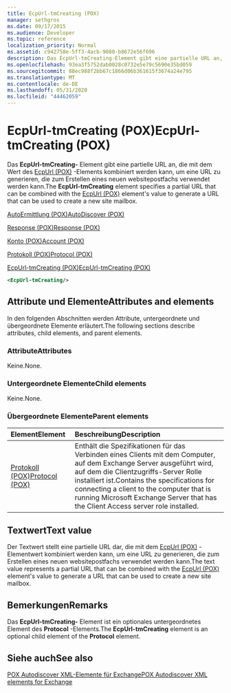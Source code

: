 ```yaml
---
title: EcpUrl-tmCreating (POX)
manager: sethgros
ms.date: 09/17/2015
ms.audience: Developer
ms.topic: reference
localization_priority: Normal
ms.assetid: c942758e-5ff3-4acb-9080-b8672e56f696
description: Das EcpUrl-tmCreating-Element gibt eine partielle URL an, die mit dem Wert des EcpUrl (POX)-Elements kombiniert werden kann, um eine URL zu generieren, die zum Erstellen eines neuen websitepostfachs verwendet werden kann.
ms.openlocfilehash: 93ea3f5752dab0028c0732e5e79c5690e35bd059
ms.sourcegitcommit: 88ec988f2bb67c1866d06b361615f3674a24e795
ms.translationtype: MT
ms.contentlocale: de-DE
ms.lasthandoff: 05/31/2020
ms.locfileid: "44462059"
---
```

# <a name="ecpurl-tmcreating-pox"></a><span data-ttu-id="868fc-103">EcpUrl-tmCreating (POX)</span><span class="sxs-lookup"><span data-stu-id="868fc-103">EcpUrl-tmCreating (POX)</span></span>

<span data-ttu-id="868fc-104">Das **EcpUrl-tmCreating-** Element gibt eine partielle URL an, die mit dem Wert des [EcpUrl (POX)](ecpurl-pox.md) -Elements kombiniert werden kann, um eine URL zu generieren, die zum Erstellen eines neuen websitepostfachs verwendet werden kann.</span><span class="sxs-lookup"><span data-stu-id="868fc-104">The **EcpUrl-tmCreating** element specifies a partial URL that can be combined with the [EcpUrl (POX)](ecpurl-pox.md) element's value to generate a URL that can be used to create a new site mailbox.</span></span> 
  
[<span data-ttu-id="868fc-105">AutoErmittlung (POX)</span><span class="sxs-lookup"><span data-stu-id="868fc-105">AutoDiscover (POX)</span></span>](autodiscover-pox.md)
  
[<span data-ttu-id="868fc-106">Response (POX)</span><span class="sxs-lookup"><span data-stu-id="868fc-106">Response (POX)</span></span>](response-pox.md)
  
[<span data-ttu-id="868fc-107">Konto (POX)</span><span class="sxs-lookup"><span data-stu-id="868fc-107">Account (POX)</span></span>](account-pox.md)
  
[<span data-ttu-id="868fc-108">Protokoll (POX)</span><span class="sxs-lookup"><span data-stu-id="868fc-108">Protocol (POX)</span></span>](protocol-pox.md)
  
[<span data-ttu-id="868fc-109">EcpUrl-tmCreating (POX)</span><span class="sxs-lookup"><span data-stu-id="868fc-109">EcpUrl-tmCreating (POX)</span></span>](ecpurl-tmcreating-pox.md)
  
```XML
<EcpUrl-tmCreating/>
```

## <a name="attributes-and-elements"></a><span data-ttu-id="868fc-110">Attribute und Elemente</span><span class="sxs-lookup"><span data-stu-id="868fc-110">Attributes and elements</span></span>

<span data-ttu-id="868fc-111">In den folgenden Abschnitten werden Attribute, untergeordnete und übergeordnete Elemente erläutert.</span><span class="sxs-lookup"><span data-stu-id="868fc-111">The following sections describe attributes, child elements, and parent elements.</span></span>
  
### <a name="attributes"></a><span data-ttu-id="868fc-112">Attribute</span><span class="sxs-lookup"><span data-stu-id="868fc-112">Attributes</span></span>

<span data-ttu-id="868fc-113">Keine.</span><span class="sxs-lookup"><span data-stu-id="868fc-113">None.</span></span>
  
### <a name="child-elements"></a><span data-ttu-id="868fc-114">Untergeordnete Elemente</span><span class="sxs-lookup"><span data-stu-id="868fc-114">Child elements</span></span>

<span data-ttu-id="868fc-115">Keine.</span><span class="sxs-lookup"><span data-stu-id="868fc-115">None.</span></span>
  
### <a name="parent-elements"></a><span data-ttu-id="868fc-116">Übergeordnete Elemente</span><span class="sxs-lookup"><span data-stu-id="868fc-116">Parent elements</span></span>

|<span data-ttu-id="868fc-117">**Element**</span><span class="sxs-lookup"><span data-stu-id="868fc-117">**Element**</span></span>|<span data-ttu-id="868fc-118">**Beschreibung**</span><span class="sxs-lookup"><span data-stu-id="868fc-118">**Description**</span></span>|
|:-----|:-----|
|[<span data-ttu-id="868fc-119">Protokoll (POX)</span><span class="sxs-lookup"><span data-stu-id="868fc-119">Protocol (POX)</span></span>](protocol-pox.md) <br/> |<span data-ttu-id="868fc-120">Enthält die Spezifikationen für das Verbinden eines Clients mit dem Computer, auf dem Exchange Server ausgeführt wird, auf dem die Clientzugriffs-Server Rolle installiert ist.</span><span class="sxs-lookup"><span data-stu-id="868fc-120">Contains the specifications for connecting a client to the computer that is running Microsoft Exchange Server that has the Client Access server role installed.</span></span>  <br/> |
   
## <a name="text-value"></a><span data-ttu-id="868fc-121">Textwert</span><span class="sxs-lookup"><span data-stu-id="868fc-121">Text value</span></span>

<span data-ttu-id="868fc-122">Der Textwert stellt eine partielle URL dar, die mit dem [EcpUrl (POX)](ecpurl-pox.md) -Elementwert kombiniert werden kann, um eine URL zu generieren, die zum Erstellen eines neuen websitepostfachs verwendet werden kann.</span><span class="sxs-lookup"><span data-stu-id="868fc-122">The text value represents a partial URL that can be combined with the [EcpUrl (POX)](ecpurl-pox.md) element's value to generate a URL that can be used to create a new site mailbox.</span></span> 
  
## <a name="remarks"></a><span data-ttu-id="868fc-123">Bemerkungen</span><span class="sxs-lookup"><span data-stu-id="868fc-123">Remarks</span></span>

<span data-ttu-id="868fc-124">Das **EcpUrl-tmCreating-** Element ist ein optionales untergeordnetes Element des **Protocol** -Elements.</span><span class="sxs-lookup"><span data-stu-id="868fc-124">The **EcpUrl-tmCreating** element is an optional child element of the **Protocol** element.</span></span> 
  
## <a name="see-also"></a><span data-ttu-id="868fc-125">Siehe auch</span><span class="sxs-lookup"><span data-stu-id="868fc-125">See also</span></span>



[<span data-ttu-id="868fc-126">POX Autodiscover XML-Elemente für Exchange</span><span class="sxs-lookup"><span data-stu-id="868fc-126">POX Autodiscover XML elements for Exchange</span></span>](pox-autodiscover-xml-elements-for-exchange.md)

